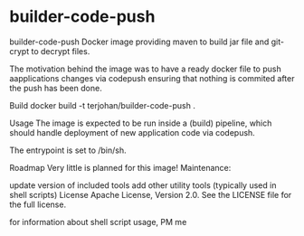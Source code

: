 # builder-code-push

builder-code-push Docker image providing maven to build jar file and git-crypt to decrypt files.

The motivation behind the image was to have a ready docker file to push aapplications changes via codepush ensuring that nothing is commited after the push has been done.

Build docker build -t terjohan/builder-code-push .

Usage The image is expected to be run inside a (build) pipeline, which should handle deployment of new application code via codepush.

The entrypoint is set to /bin/sh.

Roadmap Very little is planned for this image! Maintenance:

update version of included tools add other utility tools (typically used in shell scripts) License Apache License, Version 2.0. See the LICENSE file for the full license.

for information about shell script usage, PM me
